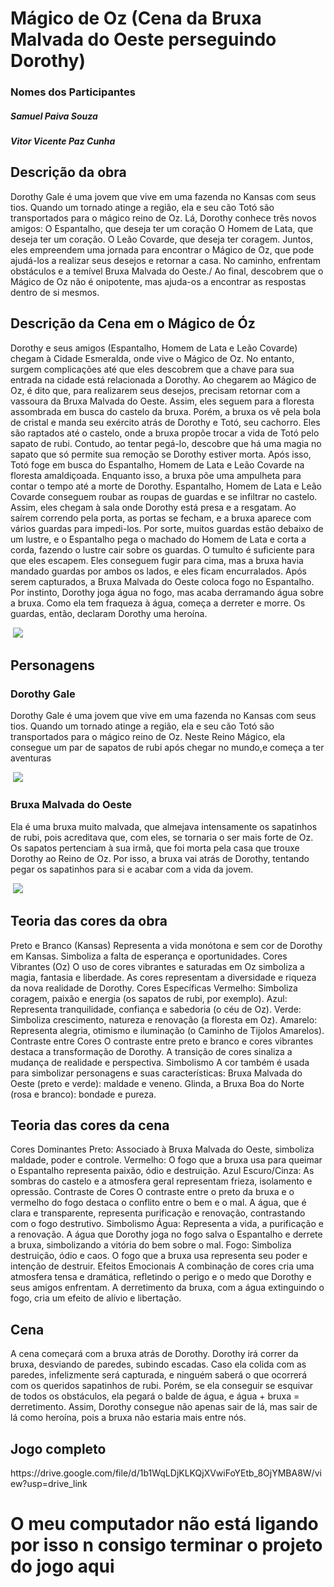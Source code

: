 # Mágico de Oz (Cena da Bruxa Malvada do Oeste perseguindo Dorothy)
<h3>Nomes dos Participantes</h3>
<h5>Samuel Paiva Souza</h5>
<h5>Vitor Vicente Paz Cunha</h5>
<h2>Descrição da obra</h2>
Dorothy Gale é uma jovem que vive em uma fazenda no Kansas com seus tios. Quando um tornado atinge a região, ela e seu cão Totó são transportados para o mágico reino de Oz.
Lá, Dorothy conhece três novos amigos:
O Espantalho, que deseja ter um coração          
O Homem de Lata, que deseja ter um coração.
O Leão Covarde, que deseja ter coragem.
Juntos, eles empreendem uma jornada para encontrar o Mágico de Oz, que pode ajudá-los a realizar seus desejos e retornar a casa. No caminho, enfrentam obstáculos e a temível Bruxa Malvada do Oeste./
Ao final, descobrem que o Mágico de Oz não é onipotente, mas ajuda-os a encontrar as respostas dentro de si mesmos.
<h2>Descrição da Cena em o Mágico de Óz</h2>
<p>Dorothy e seus amigos (Espantalho, Homem de Lata e Leão Covarde) chegam à Cidade Esmeralda, onde vive o Mágico de Oz. No entanto, surgem complicações até que eles descobrem que a chave para sua entrada na cidade está relacionada a Dorothy. Ao chegarem ao Mágico de Oz, é dito que, para realizarem seus desejos, precisam retornar com a vassoura da Bruxa Malvada do Oeste.
Assim, eles seguem para a floresta assombrada em busca do castelo da bruxa. Porém, a bruxa os vê pela bola de cristal e manda seu exército atrás de Dorothy e Totó, seu cachorro. Eles são raptados até o castelo, onde a bruxa propõe trocar a vida de Totó pelo sapato de rubi. Contudo, ao tentar pegá-lo, descobre que há uma magia no sapato que só permite sua remoção se Dorothy estiver morta. Após isso, Totó foge em busca do Espantalho, Homem de Lata e Leão Covarde na floresta amaldiçoada. Enquanto isso, a bruxa põe uma ampulheta para contar o tempo até a morte de Dorothy.
Espantalho, Homem de Lata e Leão Covarde conseguem roubar as roupas de guardas e se infiltrar no castelo. Assim, eles chegam à sala onde Dorothy está presa e a resgatam. Ao saírem correndo pela porta, as portas se fecham, e a bruxa aparece com vários guardas para impedi-los. Por sorte, muitos guardas estão debaixo de um lustre, e o Espantalho pega o machado do Homem de Lata e corta a corda, fazendo o lustre cair sobre os guardas. O tumulto é suficiente para que eles escapem.
Eles conseguem fugir para cima, mas a bruxa havia mandado guardas por ambos os lados, e eles ficam encurralados. Após serem capturados, a Bruxa Malvada do Oeste coloca fogo no Espantalho. Por instinto, Dorothy joga água no fogo, mas acaba derramando água sobre a bruxa. Como ela tem fraqueza à água, começa a derreter e morre. Os guardas, então, declaram Dorothy uma heroína.</p>    
<image> <img src="https://i.ytimg.com/vi/bB0QiVFwZYY/maxresdefault.jpg"> </image>
<h2>Personagens</h2>
<h3>Dorothy Gale</h3>
<p>Dorothy Gale é uma jovem que vive em uma fazenda no Kansas com seus tios. Quando um tornado atinge a região, ela e seu cão Totó são transportados para o mágico reino de Oz.
  Neste Reino Mágico, ela consegue um par de sapatos de rubi após chegar no mundo,e começa a ter aventuras</p>
<image> <img src="https://coolturalblog.wordpress.com/wp-content/uploads/2013/03/dorothy-gale1.jpg"</image>
<h3>Bruxa Malvada do Oeste</h3>
<p>Ela é uma bruxa muito malvada, que almejava intensamente os sapatinhos de rubi, pois acreditava que, com eles, se tornaria o ser mais forte de Oz. Os sapatos pertenciam à sua irmã, que foi morta pela casa que trouxe Dorothy ao Reino de Oz. Por isso, a bruxa vai atrás de Dorothy, tentando pegar os sapatinhos para si e acabar com a vida da jovem.</p>
<image> <img src = "https://gartic.com.br/imgs/mural/me/mercure/bruxa-ma-do-oeste-oz.png"</image>
<h2>Teoria das cores da obra</h2>
  Preto e Branco (Kansas)
Representa a vida monótona e sem cor de Dorothy em Kansas.
Simboliza a falta de esperança e oportunidades.
Cores Vibrantes (Oz)
O uso de cores vibrantes e saturadas em Oz simboliza a magia, fantasia e liberdade.
As cores representam a diversidade e riqueza da nova realidade de Dorothy.
Cores Específicas
Vermelho: Simboliza coragem, paixão e energia (os sapatos de rubi, por exemplo).
Azul: Representa tranquilidade, confiança e sabedoria (o céu de Oz).
Verde: Simboliza crescimento, natureza e renovação (a floresta em Oz).
Amarelo: Representa alegria, otimismo e iluminação (o Caminho de Tijolos Amarelos).
Contraste entre Cores
O contraste entre preto e branco e cores vibrantes destaca a transformação de Dorothy.
A transição de cores sinaliza a mudança de realidade e perspectiva.
Simbolismo
A cor também é usada para simbolizar personagens e suas características:
Bruxa Malvada do Oeste (preto e verde): maldade e veneno.
Glinda, a Bruxa Boa do Norte (rosa e branco): bondade e pureza.
  <h2>Teoria das cores da cena</h2>
  Cores Dominantes
Preto: Associado à Bruxa Malvada do Oeste, simboliza maldade, poder e controle.
Vermelho: O fogo que a bruxa usa para queimar o Espantalho representa paixão, ódio e destruição.
Azul Escuro/Cinza: As sombras do castelo e a atmosfera geral representam frieza, isolamento e opressão.
Contraste de Cores
O contraste entre o preto da bruxa e o vermelho do fogo destaca o conflito entre o bem e o mal.
A água, que é clara e transparente, representa purificação e renovação, contrastando com o fogo destrutivo.
Simbolismo
Água: Representa a vida, a purificação e a renovação. A água que Dorothy joga no fogo salva o Espantalho e derrete a bruxa, simbolizando a vitória do bem sobre o mal.
Fogo: Simboliza destruição, ódio e caos. O fogo que a bruxa usa representa seu poder e intenção de destruir.
Efeitos Emocionais
A combinação de cores cria uma atmosfera tensa e dramática, refletindo o perigo e o medo que Dorothy e seus amigos enfrentam.
A derretimento da bruxa, com a água extinguindo o fogo, cria um efeito de alívio e libertação.
  <h2>Cena</h2>
<p>A cena começará com a bruxa atrás de Dorothy. Dorothy irá correr da bruxa, desviando de paredes, subindo escadas. Caso ela colida com as paredes, infelizmente será capturada, e ninguém saberá o que ocorrerá com os queridos sapatinhos de rubi. Porém, se ela conseguir se esquivar de todos os obstáculos, ela pegará o balde de água, e água + bruxa = derretimento. Assim, Dorothy consegue não apenas sair de lá, mas sair de lá como heroína, pois a bruxa não estaria mais entre nós.</p>
<h2>Jogo completo</h2>
https://drive.google.com/file/d/1b1WqLDjKLKQjXVwiFoYEtb_8OjYMBA8W/view?usp=drive_link

<h1>O meu computador não está ligando por isso n consigo terminar o projeto do jogo aqui </h1>
